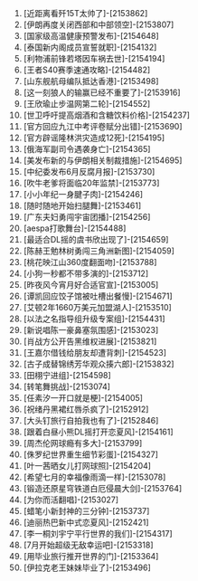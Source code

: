 
1. [近距离看歼15T太帅了]-[2153862]
1. [伊朗再度关闭西部和中部领空]-[2153807]
1. [国家级高温健康预警发布]-[2154648]
1. [泰国新内阁成员宣誓就职]-[2154132]
1. [利物浦前锋若塔因车祸去世]-[2154194]
1. [王者S40赛季速通攻略]-[2154482]
1. [山东舰航母编队抵达香港]-[2153498]
1. [这一刻狼人的输赢已经不重要了]-[2153916]
1. [王欣瑜止步温网第二轮]-[2154552]
1. [世卫呼吁提高烟酒和含糖饮料价格]-[2154237]
1. [官方回应九江中考评卷赋分出错]-[2153690]
1. [官方辟谣隆林洪灾造成12死]-[2154195]
1. [俄海军副司令遇袭身亡]-[2154365]
1. [美发布新的与伊朗相关制裁措施]-[2154695]
1. [中纪委发布6月反腐月报]-[2153730]
1. [吹牛老爹将面临20年监禁]-[2153773]
1. [小小年纪一身腱子肉]-[2154246]
1. [随时随地开始扫腿舞]-[2153461]
1. [广东夫妇勇闯宇宙团播]-[2154256]
1. [aespa打歌舞台]-[2154488]
1. [最适合DL摇的虞书欣出现了]-[2154659]
1. [陈赫王勉林树勇闯三角洲新图]-[2154059]
1. [桃花映江山360度翻面吻]-[2153788]
1. [小狗一秒都不带多演的]-[2153712]
1. [昨夜风今宵月好合适官宣]-[2153005]
1. [谭凯回应饺子馆被吐槽出餐慢]-[2154671]
1. [艾顿2年1660万美元加盟湖人]-[2153510]
1. [以法之名指导组升级专案组]-[2154431]
1. [新说唱陈一豪鼻塞氛围感]-[2153023]
1. [肖战方公开告黑维权进展]-[2153821]
1. [王嘉尔借钱给朋友却遭背刺]-[2154523]
1. [古子成替锦绣芳华观众揍六郎]-[2153832]
1. [田栩宁进组]-[2154598]
1. [转笔舞挑战]-[2153074]
1. [任素汐一开口就是梗]-[2154005]
1. [祝绪丹黑裙红唇杀疯了]-[2152912]
1. [大头钉旅行自拍我也有了]-[2152846]
1. [跟着白昼小熊DL摇打开恋夏风]-[2154161]
1. [周杰伦网球瘾有多大]-[2153799]
1. [侏罗纪世界重生细节彩蛋]-[2154327]
1. [叶一茜晒女儿打网球照]-[2154204]
1. [希望七月的幸福像雨滴一样]-[2153078]
1. [锻造还原星穹铁道白厄侵晨大剑]-[2153764]
1. [为你而活翻唱]-[2153027]
1. [蜡笔小新封神的三分钟]-[2153737]
1. [迪丽热巴新中式恋夏风]-[2152421]
1. [李一桐刘宇宁平行世界的我们]-[2154317]
1. [7月开始超级无敌幸运吧]-[2153318]
1. [用毕业旅行推开世界的门]-[2153364]
1. [伊拉克老王妹妹毕业了]-[2153496]